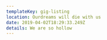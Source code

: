 ```yaml
---
templateKey: gig-listing
location: Ourdreams will die with us
date: 2019-04-02T18:29:33.249Z
details: We are so hollow
---
```


